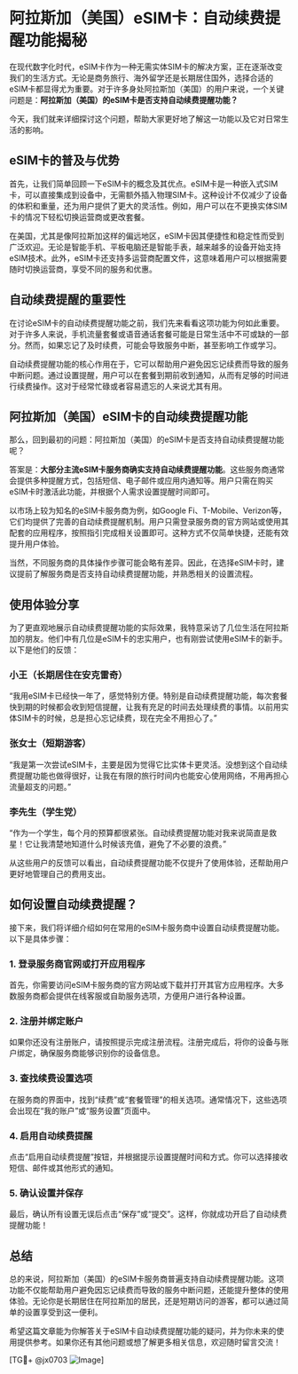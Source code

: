 # 阿拉斯加（美国）eSIM卡：自动续费提醒功能揭秘

在现代数字化时代，eSIM卡作为一种无需实体SIM卡的解决方案，正在逐渐改变我们的生活方式。无论是商务旅行、海外留学还是长期居住国外，选择合适的eSIM卡都显得尤为重要。对于许多身处阿拉斯加（美国）的用户来说，一个关键问题是：**阿拉斯加（美国）的eSIM卡是否支持自动续费提醒功能？**

今天，我们就来详细探讨这个问题，帮助大家更好地了解这一功能以及它对日常生活的影响。

## eSIM卡的普及与优势

首先，让我们简单回顾一下eSIM卡的概念及其优点。eSIM卡是一种嵌入式SIM卡，可以直接集成到设备中，无需额外插入物理SIM卡。这种设计不仅减少了设备的体积和重量，还为用户提供了更大的灵活性。例如，用户可以在不更换实体SIM卡的情况下轻松切换运营商或更改套餐。

在美国，尤其是像阿拉斯加这样的偏远地区，eSIM卡因其便捷性和稳定性而受到广泛欢迎。无论是智能手机、平板电脑还是智能手表，越来越多的设备开始支持eSIM技术。此外，eSIM卡还支持多运营商配置文件，这意味着用户可以根据需要随时切换运营商，享受不同的服务和优惠。

## 自动续费提醒的重要性

在讨论eSIM卡的自动续费提醒功能之前，我们先来看看这项功能为何如此重要。对于许多人来说，手机流量套餐或语音通话套餐可能是日常生活中不可或缺的一部分。然而，如果忘记了及时续费，可能会导致服务中断，甚至影响工作或学习。

自动续费提醒功能的核心作用在于，它可以帮助用户避免因忘记续费而导致的服务中断问题。通过设置提醒，用户可以在套餐到期前收到通知，从而有足够的时间进行续费操作。这对于经常忙碌或者容易遗忘的人来说尤其有用。

## 阿拉斯加（美国）eSIM卡的自动续费提醒功能

那么，回到最初的问题：阿拉斯加（美国）的eSIM卡是否支持自动续费提醒功能呢？

答案是：**大部分主流eSIM卡服务商确实支持自动续费提醒功能**。这些服务商通常会提供多种提醒方式，包括短信、电子邮件或应用内通知等。用户只需在购买eSIM卡时激活此功能，并根据个人需求设置提醒时间即可。

以市场上较为知名的eSIM卡服务商为例，如Google Fi、T-Mobile、Verizon等，它们均提供了完善的自动续费提醒机制。用户只需登录服务商的官方网站或使用其配套的应用程序，按照指引完成相关设置即可。这种方式不仅简单快捷，还能有效提升用户体验。

当然，不同服务商的具体操作步骤可能会略有差异。因此，在选择eSIM卡时，建议提前了解服务商是否支持自动续费提醒功能，并熟悉相关的设置流程。

## 使用体验分享

为了更直观地展示自动续费提醒功能的实际效果，我特意采访了几位生活在阿拉斯加的朋友。他们中有几位是eSIM卡的忠实用户，也有刚尝试使用eSIM卡的新手。以下是他们的反馈：

### 小王（长期居住在安克雷奇）
“我用eSIM卡已经快一年了，感觉特别方便。特别是自动续费提醒功能，每次套餐快到期的时候都会收到短信提醒，让我有充足的时间去处理续费的事情。以前用实体SIM卡的时候，总是担心忘记续费，现在完全不用担心了。”

### 张女士（短期游客）
“我是第一次尝试eSIM卡，主要是因为觉得它比实体卡更灵活。没想到这个自动续费提醒功能也做得很好，让我在有限的旅行时间内也能安心使用网络，不用再担心流量超支的问题。”

### 李先生（学生党）
“作为一个学生，每个月的预算都很紧张。自动续费提醒功能对我来说简直是救星！它让我清楚地知道什么时候该充值，避免了不必要的浪费。”

从这些用户的反馈可以看出，自动续费提醒功能不仅提升了使用体验，还帮助用户更好地管理自己的费用支出。

## 如何设置自动续费提醒？

接下来，我们将详细介绍如何在常用的eSIM卡服务商中设置自动续费提醒功能。以下是具体步骤：

### 1. 登录服务商官网或打开应用程序
首先，你需要访问eSIM卡服务商的官方网站或下载并打开其官方应用程序。大多数服务商都会提供在线客服或自助服务选项，方便用户进行各种设置。

### 2. 注册并绑定账户
如果你还没有注册账户，请按照提示完成注册流程。注册完成后，将你的设备与账户绑定，确保服务商能够识别你的设备信息。

### 3. 查找续费设置选项
在服务商的界面中，找到“续费”或“套餐管理”的相关选项。通常情况下，这些选项会出现在“我的账户”或“服务设置”页面中。

### 4. 启用自动续费提醒
点击“启用自动续费提醒”按钮，并根据提示设置提醒时间和方式。你可以选择接收短信、邮件或其他形式的通知。

### 5. 确认设置并保存
最后，确认所有设置无误后点击“保存”或“提交”。这样，你就成功开启了自动续费提醒功能！

## 总结

总的来说，阿拉斯加（美国）的eSIM卡服务商普遍支持自动续费提醒功能。这项功能不仅能帮助用户避免因忘记续费而导致的服务中断问题，还能提升整体的使用体验。无论你是长期居住在阿拉斯加的居民，还是短期访问的游客，都可以通过简单的设置享受到这一便利。

希望这篇文章能为你解答关于eSIM卡自动续费提醒功能的疑问，并为你未来的使用提供参考。如果你还有其他问题或想了解更多相关信息，欢迎随时留言交流！

[TG💪+ @jx0703 ![Image](https://github.com/user-attachments/assets/dbca1d08-cadb-493c-b0ec-ad6f7a83f270)]